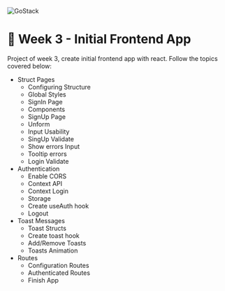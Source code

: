 <img alt="GoStack" src="https://storage.googleapis.com/golden-wind/bootcamp-gostack/header-desafios.png" />

# 🚀️ Week 3 - Initial Frontend App

Project of week 3, create initial frontend app with react. Follow the topics covered below:
- Struct Pages
  - Configuring Structure
  - Global Styles
  - SignIn Page
  - Components
  - SignUp Page
  - Unform
  - Input Usability
  - SingUp Validate
  - Show errors Input
  - Tooltip errors
  - Login Validate
- Authentication
  - Enable CORS
  - Context API
  - Context Login
  - Storage
  - Create useAuth hook
  - Logout
- Toast Messages
  - Toast Structs
  - Create toast hook
  - Add/Remove Toasts
  - Toasts Animation
- Routes
  - Configuration Routes
  - Authenticated Routes
  - Finish App

